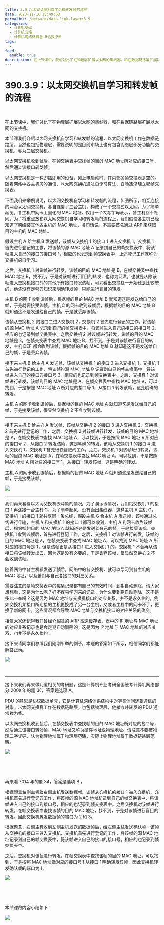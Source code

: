 ```yaml
---
title: 3.9 以太网交换机自学习和转发帧的流程 
date: 2023-11-16 15:49:53
permalink: /Network/data-link-layer/3.9
categories:
  - 计算机基础
  - 计算机网络
  - 计算机网络微课堂-B站教书匠
tags:
  - 
feed:
  enable: true
description: 在上节课中，我们对比了在物理层扩展以太网的集线器，和在数据链路层扩展以太网的交换机。
---
```

# 390.3.9：以太网交换机自学习和转发帧的流程

‍

在上节课中，我们对比了在物理层扩展以太网的集线器，和在数据链路层扩展以太网的交换机。

<!-- more -->


本节课我们介绍以太网交换机自学习和转发帧的流程，以太网交换机工作在数据链路层，当然也包括物理层，需要说明的是目前市场上也有包含网络层部分功能的交换机，称为三层交换机。

以太网交换机收到帧后，在帧交换表中查找帧的目的 MAC 地址所对应的接口号，然后通过该接口转发帧。

以太网交换机是一种即插即用的设备，刚上电启动时，其内部的帧交换表是空的。随着网络中各主机间的通信，以太网交换机通过自学习算法，自动逐渐建立起帧交换表。

下面我们来举例说明，以太网交换机自学习和转发帧的流程，如图所示，相互连接的两台以太网交换机，各自连接了三台主机，构成了一个交换式以太网。为了简单起见，各主机中网卡上固化的 MAC 地址，仅用一个大写字母表示，各主机互不相同。为了将重点放在以太网交换机自学习和转发帧的流程上，我们假设各主机已经知道了网络装其他各主机的 MAC 地址，换句话说，不需要首先通过 ARP 来获取目的主机的 MAC 地址。

假设主机 A 给主机 B 发送帧，该帧从交换机 1 的接口 1 进入交换机 1，交换机 1 首先进行登记的工作，将该帧的源 MAC 地址 A 记录到自己的帧交换表中，将该帧进入自己的接口的接口号 1，相应的也记录到帧交换表中，上述登记工作就称为交换机的自学习。

之后，交换机 1 对该帧进行转发，该帧的目的 MAC 地址是 B，在帧交换表中查找 MAC 地址 B，找不到，于是对该帧进行盲目的转发，也称为泛洪，也就是从除该帧进入交换机接口外的其他所有接口转发该帧，可以看出交换机一开始还是比较笨的，他还没有足够的知识来明确转发帧，只能进行盲目的转发。

主机 B 的网卡收到该帧后，根据帧的目的 MAC 地址 B 就知道这是发送给自己的帧，于是就要接受该帧。主机 C 的网卡收到该帧后，根据帧的目的 MAC 地址 B 就知道这不是发送给自己的帧，于是就丢弃该帧。

该帧从交换机 2 的接口二进入交换机 2，交换机 2 首先进行登记的工作，将该帧的源 MAC 地址 A 记录到自己的帧交换表中，将该帧进入自己的接口的接口号 2，相应的也记录到帧交换表中。之后交换机 2 对该帧进行转发，该帧的目的 MAC 地址是 B，在帧交换表中查找 MAC 地址 B，找不到，于是对该帧进行盲目的转发，主机 DEF 都会收到该帧，根据帧的目的 MAC 地址 B 就知道这不是发送给自己的帧，于是丢弃该帧。

接下来主机 B 给主机 A 发送帧，该帧从交换机 1 的接口 3 进入交换机 1，交换机 1 首先进行登记的工作，将该帧的源 MAC 地址 B 记录到自己的帧交换表中，将该帧进入自己的接口的接口号 3，相应的也记录到帧交换表中。之后，交换机 1 对该帧进行转发，该帧的目的 MAC 地址是 A，在帧交换表中查找 MAC 地址 A，可以找到，于是按照 MAC 地址 A 所对应的接口号 1，从接口 1 转发该帧，这是明确的转发。

主机 A 的网卡收到该帧后，根据帧的目的 MAC 地址 A 就知道这是发送给自己的帧，于是接受该帧，很显然交换机 2 不会收到该帧。

---

接下来主机 E 给主机 A 发送帧，该帧从交换机 2 的接口 3 进入交换机 2，交换机 2 首先进行登记的工作，之后，交换机 2 对该帧进行转发，该帧的目的 MAC 地址是 A，在帧交换表中查找 MAC 地址 A，可以找到，于是按照 MAC 地址 A 所对应的接口号 2，从接口 2 转发该帧，这是明确的转发，该帧从交换机 1 的接口 4 进入交换机 1，交换机 1 首先进行登记的工作，之后，交换机 1 对该帧进行转发，该帧的目的 MAC 地址是 A，在帧交换表中查找 MAC 地址 A，可以找到，于是按照 MAC 地址 A 所对应的接口号 1，从接口 1 转发该帧，这是明确的转发。

主机 A 的网卡收到该帧后，根据帧的目的 MAC 地址 A 就知道这是发送给自己的帧，于是接受该帧。

​![](https://image.peterjxl.com/blog/image-20211222214216-pxlrs7u.png)​

---

我们再来看看以太网交换机丢弃帧的情况，为了演示该情况，我们给交换机 1 的接口 1 再连接一台主机 G，为了简单起见，没有画出集线器，这样主机 A 主机 G，交换机 1 的接口 1 就共享同一条总线，假设主机 G 给主机 A 发送帧，该帧通过总线进行传输，主机 A 和交换机 1 的接口 1 都可以收到，主机 A 的网卡收到该帧后，根据帧的目的 MAC 地址 A 就知道这是发送给自己的帧，于是接受该帧。交换机 1 收到该帧后，首先进行登记工作，之后，交换机 1 对该帧进行转发，该帧的目的 MAC 地址是 A，在帧交换表中查找 MAC 地址 A，可以找到 MAC 地址 A 所对应的接口号是 1，但是该帧正是从接口 1 进入交换机 1 的，交换机 1 不会再从该接口将该帧转发出去，因为这是没有必要的，于是丢弃该帧，很显然交换机 2 不会收到该帧。

随着网络中各主机都发送了帧后，网络中的各交换机，就可以学习到各主机的 MAC 地址，以及他们与自己各接口的对应关系。

需要注意的是帧交换表中的每条记录都有自己的有效时间，到期自动删除。请大家想想看，这是为什么呢？好不容易学习来的记录，为什么要到期自动删除，这不是多此一举吗？这是因为 MAC 地址与交换机接口的对应关系，并不是永久性的，例如交换机某接口所连接的主机更换成了另一台主机，又或者主机中的网卡坏了，更换了新的网卡，这些情况都会导致 MAC 地址与交换机接口的对应关系的改变。

相信大家还记得我们曾经介绍过的 ARP 高速缓存表，表中的 IP 地址与 MAC 地址的对应关系记录也是会定期自动删除的，这是因为 IP 地址与 MAC 地址的对应关系，也并不是永久性的。

接下来请同学们参照我们刚刚所举的例子，本题的答案如下所示，相信同学们都能解答正确。

​![](https://image.peterjxl.com/blog/image-20211222214448-qtygkk0.png)​

‍

---

接下来我们再来做几道相关的考研题，这是计算机专业考研全国统考计算机网络部分 2009 年的题 36，答案是选项 A。

PDU 的意思是协议数据单元，它是计算机网络体系结构中对等实体间逻辑通信的对象。以太网交换机工作在数据链路层，也包括物理层，他接收并转发的 PDU 通常称为帧。

以太网交换机收到帧后，在帧交换表中查找帧的目的 MAC 地址所对应的接口号，然后通过该接口转发帧，MAC 地址又称为硬件地址或物理地址。请注意不要被物理二字误导，认为物理地址属于物理层范畴，实际上物理地址属于数据链路层范畴。

​![](https://image.peterjxl.com/blog/image-20211222214550-fq4vqkw.png)​

‍

‍

再来看 2014 年的题 34，答案是选项 B 。

根据题意左侧主机给右侧主机发送数据帧，该帧从交换机的接口 1 进入交换机，交换机首先进行登记的工作，将该帧的源 MAC 地址记录到自己的帧交换表中，将该帧进入自己的接口的接口号，相应的也记录到帧交换表中。之后交换机对该帧进行转发，在帧交换表中查找该帧的目的 MAC 地址，找不到，于是对该帧进行盲目的转发。因此交换机转发数据帧的端口为 2 和 3。

根据题意，右侧主机收到左侧主机发送的数据帧后，给左侧主机发送确认帧，该帧从交换机的接口三进入交换机，交换机首先进行登记的工作，将该帧的源 MAC 地址记录到自己的帧交换表中，将该帧进入自己的接口的接口号，相应的也记录到帧交换表中。

之后，交换机对该帧进行转发，在帧交换表中查找该帧的目的 MAC 地址，可以找到，于是按照 MAC 地址做对应的接口号 1 从接口 1 明确转发该帧，因此交换机转发确认帧的端口为 1，

​![](https://image.peterjxl.com/blog/image-20211222214745-epznskl.png)​

‍

‍

本节课的内容小结如下：

​![](https://image.peterjxl.com/blog/image-20211222214836-z6ewbk3.png)​

‍

‍
